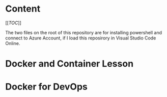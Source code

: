 # Content
[[_TOC_]]

The two files on the root of this repository are for installing powershell and connect to Azure Account, if I load this reposirory in Visual Studio Code Online.

# Docker and Container Lesson
# Docker for DevOps